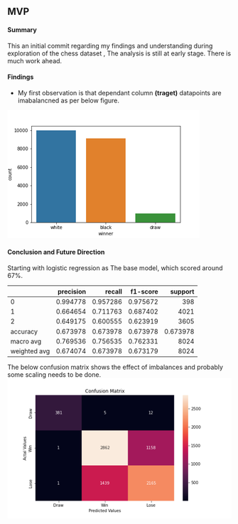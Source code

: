 ## MVP

#### Summary
    
   This an initial commit regarding my findings and understanding during exploration of the chess dataset , The analysis is still at early stage. There is much work ahead. 

#### Findings 

   * My first observation is that dependant column **(traget)** datapoints are imabalancned as per below figure.
   
   ![Target Imbalance Chart](target_imbalance.png)
   
   
   

#### Conclusion and Future Direction
   Starting with logistic regression as The base model, which scored around 67%. 
   
|              |   precision |   recall |   f1-score |     support |
|:-------------|------------:|---------:|-----------:|------------:|
| 0            |    0.994778 | 0.957286 |   0.975672 |  398        |
| 1            |    0.664654 | 0.711763 |   0.687402 | 4021        |
| 2            |    0.649175 | 0.600555 |   0.623919 | 3605        |
| accuracy     |    0.673978 | 0.673978 |   0.673978 |    0.673978 |
| macro avg    |    0.769536 | 0.756535 |   0.762331 | 8024        |
| weighted avg |    0.674074 | 0.673978 |   0.673179 | 8024        |




   The below confusion matrix shows the effect of imbalances and probably some scaling needs to be done.
   ![Confusion Matrix](conf_matrix.png)
   
   
   

